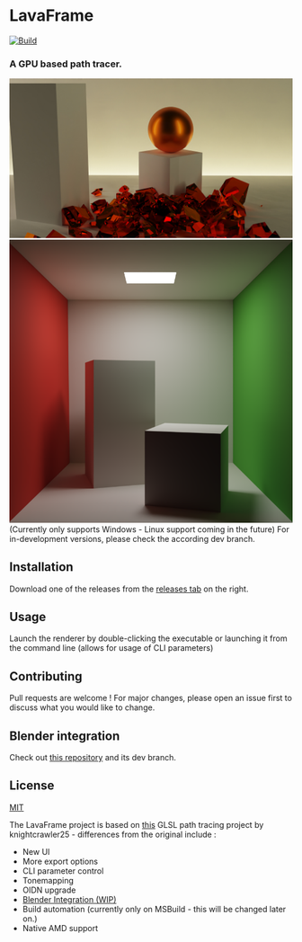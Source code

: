 # LavaFrame
[![Build](https://github.com/LavaFrame/LavaFrame/actions/workflows/msbuild.yml/badge.svg)](https://github.com/LavaFrame/LavaFrame/actions/workflows/msbuild.yml)
### A GPU based path tracer.
![showcase1](showcase.jpg)
![showcase2](showcase2.jpg)
(Currently only supports Windows - Linux support coming in the future)
For in-development versions, please check the according dev branch.

## Installation
Download one of the releases from the [releases tab](https://github.com/LavaFrame/LavaFrame/releases) on the right.

## Usage
Launch the renderer by double-clicking the executable or launching it from the command line (allows for usage of CLI parameters)

## Contributing
Pull requests are welcome ! For major changes, please open an issue first to discuss what you would like to change.

## Blender integration
Check out [this repository](https://github.com/LavaFrame/Blender-LavaFrame) and its dev branch.

## License
[MIT](https://choosealicense.com/licenses/mit/)

The LavaFrame project is based on [this](https://github.com/knightcrawler25/GLSL-PathTracer) GLSL path tracing project by knightcrawler25 - differences from the original include :
- New UI
- More export options
- CLI parameter control
- Tonemapping
- OIDN upgrade
- [Blender Integration (WIP)](https://github.com/LavaFrame/Blender-LavaFrame)
- Build automation (currently only on MSBuild - this will be changed later on.)
- Native AMD support
